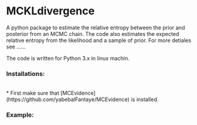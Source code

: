 # MCKLdivergence
A python package to estimate the relative entropy between the prior and posterior from an MCMC chain.
The code also estimates the expected relative entropy from the likelihood and a sample of prior.
For more detiales see ......

The code is written for Python 3.x in linux machin.

### Installations:
<br>
* First make sure that [MCEvidence](https://github.com/yabebalFantaye/MCEvidence) is installed.



### Example:
